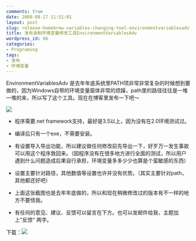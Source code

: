 ```yaml
---
comments: true
date: 2009-08-17 11:51:01
layout: post
slug: release-homebrew-variables-changing-tool-environmentvariablesadv
title: 发布自制环境变量修改工具EnvironmentVariablesAdv
wordpress_id: 96
categories:
- Programing
tags:
- 发布
- 环境变量
---
```


EnvironmentVariablesAdv 是去年年底系统里PATH项非常非常复杂的时候想到要做的，因为Windows自带的环境变量窗体非常的烦躁，path里的路径往往是一堆一堆的来，所以写了这个工具。现在在博客里发布一下吧～




[![](/upload/EnvironmentVaviablesAdv.jpg)](/upload/EnvironmentVaviablesAdv.jpg)









  * 程序需要.net framework支持，最好是3.5以上，因为没有在2.0环境测试过。


  * 编译后只有一个exe，不需要安装。


  * 有设置导入导出功能，所以建议做任何修改前先导出一下，好歹万一发生事故可以用这个程序救回来。（因程序没有在很多地方进行全面的测试，所以用户遇到什么问题造成后果自行承担，环境变量多多少少也算是个蛮敏感的东西）


  * 设置主要针对路径，其他数值等设置也许并没有优势。（其实主要针对path，其他都还好吧）


  * 上面这张截图也是去年年底做的，所以和现在稍微修改过的版本有不一样的地方不要怪我。


  * 有任何的意见、建议、反馈可以留言在下方。也可以发邮件给我，主题加上"反馈" 两字。




下载：[![](/upload/download.png)](http://files.cnblogs.com/Arthraim/EnvironmentVariablesAdv_R1.zip)



